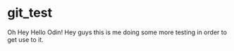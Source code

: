 # git_test
Oh Hey
Hello Odin!
Hey guys this is me doing some more testing in order to get use to it.
